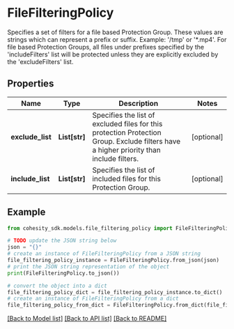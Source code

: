 # FileFilteringPolicy

Specifies a set of filters for a file based Protection Group. These values are strings which can represent a prefix or suffix. Example: '/tmp' or '*.mp4'. For file based Protection Groups, all files under prefixes specified by the 'includeFilters' list will be protected unless they are explicitly excluded by the 'excludeFilters' list.

## Properties

Name | Type | Description | Notes
------------ | ------------- | ------------- | -------------
**exclude_list** | **List[str]** | Specifies the list of excluded files for this protection Protection Group. Exclude filters have a higher priority than include filters. | [optional] 
**include_list** | **List[str]** | Specifies the list of included files for this Protection Group. | [optional] 

## Example

```python
from cohesity_sdk.models.file_filtering_policy import FileFilteringPolicy

# TODO update the JSON string below
json = "{}"
# create an instance of FileFilteringPolicy from a JSON string
file_filtering_policy_instance = FileFilteringPolicy.from_json(json)
# print the JSON string representation of the object
print(FileFilteringPolicy.to_json())

# convert the object into a dict
file_filtering_policy_dict = file_filtering_policy_instance.to_dict()
# create an instance of FileFilteringPolicy from a dict
file_filtering_policy_from_dict = FileFilteringPolicy.from_dict(file_filtering_policy_dict)
```
[[Back to Model list]](../README.md#documentation-for-models) [[Back to API list]](../README.md#documentation-for-api-endpoints) [[Back to README]](../README.md)


